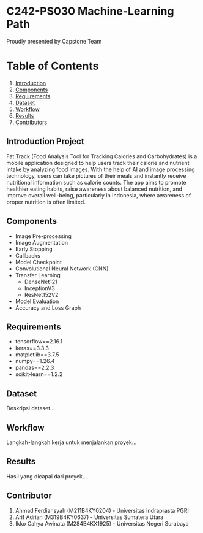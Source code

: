 # C242-PS030 Machine-Learning Path
Proudly presented by Capstone Team

# Table of Contents
1. [Introduction](#introduction)
2. [Components](#components)
3. [Requirements](#Requirements)
5. [Dataset](#dataset)
6. [Workflow](#workflow)
7. [Results](#results)
8. [Contributors](#contributor)


## Introduction Project
Fat Track (Food Analysis Tool for Tracking Calories and Carbohydrates) is a mobile application designed to help users track their calorie and nutrient intake by analyzing food images. With the help of AI and image processing technology, users can take pictures of their meals and instantly receive nutritional information such as calorie counts. The app aims to promote healthier eating habits, raise awareness about balanced nutrition, and improve overall well-being, particularly in Indonesia, where awareness of proper nutrition is often limited.





## Components
- Image Pre-processing
- Image Augmentation
- Early Stopping
- Callbacks
- Model Checkpoint
- Convolutional Neural Network (CNN)
- Transfer Learning
  - DenseNet121
  - InceptionV3
  - ResNet152V2
- Model Evaluation
- Accuracy and Loss Graph



## Requirements
- tensorflow==2.16.1
- keras==3.3.3
- matplotlib==3.7.5
- numpy==1.26.4
- pandas==2.2.3  
- scikit-learn==1.2.2


## Dataset
Deskripsi dataset...




## Workflow
Langkah-langkah kerja untuk menjalankan proyek...





## Results
Hasil yang dicapai dari proyek...







## Contributor
1. Ahmad Ferdiansyah (M211B4KY0204) - Universitas Indraprasta PGRI
2. Arif Adrian (M319B4KY0637) - Universitas Sumatera Utara
3. Ikko Cahya Awinata (M284B4KX1925) - Universitas Negeri Surabaya



